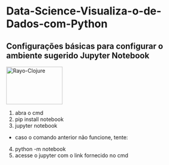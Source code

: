 # Data-Science-Visualiza-o-de-Dados-com-Python

## Configurações básicas para configurar o ambiente sugerido Jupyter Notebook

<img align="center" alt="Rayo-Clojure" height="100" width="150" src="https://pt.linkedin.com/pulse/como-personalizar-o-jupyter-notebook-para-data-science-tiago-vivas"/>

1. abra o cmd
2. pip install notebook
3. jupyter notebook
* caso o comando anterior não funcione, tente:
4. python -m notebook
5. acesse o jupyter com o link fornecido no cmd